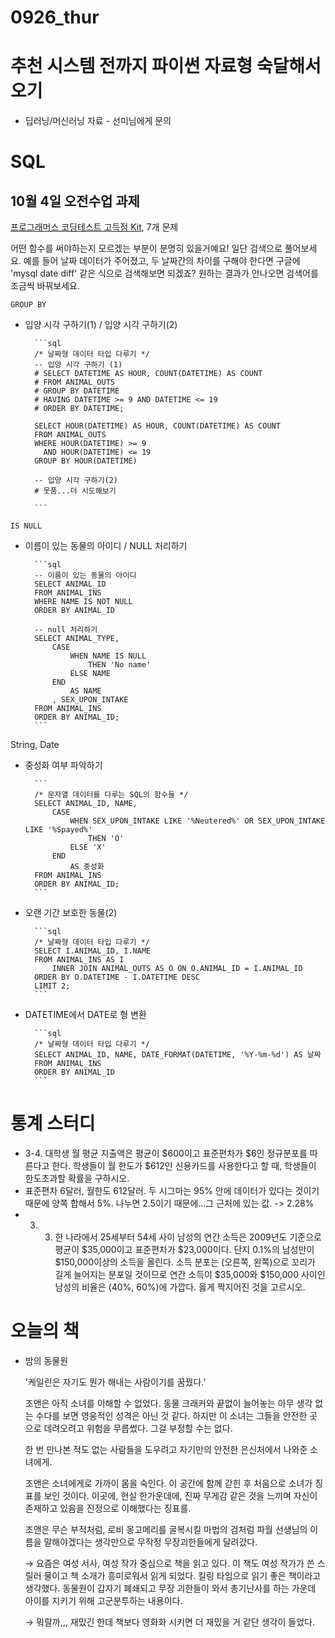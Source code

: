 # 0926_thur

# 추천 시스템 전까지 파이썬 자료형 숙달해서 오기

- 딥러닝/머신러닝 자료 - 선미님에게 문의

# SQL

## 10월 4일 오전수업 과제

[프로그래머스 코딩테스트 고득점 Kit](https://programmers.co.kr/learn/challenges?tab=practice_kit), 7개 문제

어떤 함수를 써야하는지 모르겠는 부분이 분명히 있을거예요! 일단 검색으로 풀어보세요. 예를 들어 날짜 데이터가 주어졌고, 두 날짜간의 차이를 구해야 한다면 구글에 'mysql date diff' 같은 식으로 검색해보면 되겠죠? 원하는 결과가 안나오면 검색어를 조금씩 바꿔보세요.

`GROUP BY`

- 입양 시각 구하기(1) / 입양 시각 구하기(2)

        ```sql
        /* 날짜형 데이터 타입 다루기 */
        -- 입양 시각 구하기 (1)
        # SELECT DATETIME AS HOUR, COUNT(DATETIME) AS COUNT
        # FROM ANIMAL_OUTS
        # GROUP BY DATETIME 
        # HAVING DATETIME >= 9 AND DATETIME <= 19
        # ORDER BY DATETIME;
        
        SELECT HOUR(DATETIME) AS HOUR, COUNT(DATETIME) AS COUNT
        FROM ANIMAL_OUTS
        WHERE HOUR(DATETIME) >= 9
          AND HOUR(DATETIME) <= 19
        GROUP BY HOUR(DATETIME)
        
        -- 입양 시각 구하기(2) 
        # 못품...더 시도해보기
        
        ```
        
        
        
        
        

`IS NULL`

- 이름이 있는 동물의 아이디 /  NULL 처리하기

        ```sql
        -- 이름이 있는 동물의 아이디
        SELECT ANIMAL_ID
        FROM ANIMAL_INS
        WHERE NAME IS NOT NULL
        ORDER BY ANIMAL_ID
        
        -- null 처리하기 
        SELECT ANIMAL_TYPE,
            CASE 
                WHEN NAME IS NULL 
                    THEN 'No name'
                ELSE NAME
            END
                AS NAME
            , SEX_UPON_INTAKE
        FROM ANIMAL_INS
        ORDER BY ANIMAL_ID;
        ```

String, Date

- 중성화 여부 파악하기

        ```
        /* 문자열 데이터를 다루는 SQL의 함수들 */
        SELECT ANIMAL_ID, NAME,
            CASE 
                WHEN SEX_UPON_INTAKE LIKE '%Neutered%' OR SEX_UPON_INTAKE LIKE '%Spayed%'
                    THEN 'O'
                ELSE 'X'
            END
                AS 중성화
        FROM ANIMAL_INS
        ORDER BY ANIMAL_ID;
        ```

- 오랜 기간 보호한 동물(2)

        ```sql
        /* 날짜형 데이터 타입 다루기 */
        SELECT I.ANIMAL_ID, I.NAME
        FROM ANIMAL_INS AS I
            INNER JOIN ANIMAL_OUTS AS O ON O.ANIMAL_ID = I.ANIMAL_ID
        ORDER BY O.DATETIME - I.DATETIME DESC
        LIMIT 2;
        ```

- DATETIME에서 DATE로 형 변환

        ```sql
        /* 날짜형 데이터 타입 다루기 */
        SELECT ANIMAL_ID, NAME, DATE_FORMAT(DATETIME, '%Y-%m-%d') AS 날짜
        FROM ANIMAL_INS 
        ORDER BY ANIMAL_ID
        ```

# 통계 스터디

- 3-4. 대학생 월 평균 지출액은 평균이 $600이고 표준편차가 $6인 정규분포를 따른다고 한다. 학생들이 월 한도가 $612인 신용카드를 사용한다고 할 때, 학생들이 한도초과할 확률을 구하시오.
- 표준편차 6달러, 월한도 612달러. 두 시그마는 95% 안에 데이터가 있다는 것이기 때문에 양쪽 합해서 5%. 나누면 2.5이기 때문에...그 근처에 있는 값. -> 2.28%
- 3. 3. 한 나라에서 25세부터 54세 사이 남성의 연간 소득은 2009년도 기준으로 평균이 $35,000이고 표준편차가 $23,000이다. 단지 0.1%의 남성만이 $150,000이상의 소득을 올린다. 소득 분포는 (오른쪽, 왼쪽)으로 꼬리가 길게 늘어지는 분포일 것이므로 연간 소득이 $35,000와 $150,000 사이인 남성의 비율은 (40%, 60%)에 가깝다. 옳게 짝지어진 것을 고르시오.

# 오늘의 책

- 밤의 동물원

    '케일린은 자기도 뭔가 해내는 사람이기를 꿈꿨다.'

    조앤은 아직 소녀를 이해할 수 없었다. 동물 크래커와 끝없이 늘어놓는 아무 생각 없는 수다를 보면 영웅적인 성격은 아닌 것 같다. 하지만 이 소녀는 그들을 안전한 곳으로 데려오려고 위험을 무릅썼다. 그걸 부정할 수는 없다. 

    한 번 만나본 적도 없는 사람들을 도우려고 자기만의 안전한 은신처에서 나와준 소녀에게.

    조앤은 소녀에게로 가까이 몸을 숙인다. 이 공간에 함께 갇힌 후 처음으로 소녀가 징표를 보인 것이다. 이곳에, 현실 한가운데에, 진짜 무게감 같은 것을 느끼며 자신이 존재하고 있음을 진정으로 이해했다는 징표를. 

    조앤은 무슨 부적처럼, 로비 몽고메리를 굴복시킬 마법의 검처럼 파월 선생님의 이름을 말해야겠다는 생각만으로 무작정 무장괴한들에게 달려갔다. 

    → 요즘은 여성 서사, 여성 작가 중심으로 책을 읽고 있다. 이 책도 여성 작가가 쓴 스릴러 물이고 책 소개가 흥미로워서 읽게 되었다. 킬링 타임으로 읽기 좋은 책이라고 생각했다. 동물원이 갑자기 폐쇄되고 무장 괴한들이 와서 총기난사를 하는 가운데 아이를 지키기 위해 고군분투하는 내용이다. 

    → 뭐랄까,,, 재밌긴 한데 책보다 영화화 시키면 더 재밌을 거 같단 생각이 들었다.